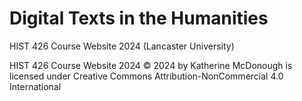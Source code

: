 # Digital Texts in the Humanities
HIST 426 Course Website 2024 (Lancaster University)


HIST 426 Course Website 2024 © 2024 by Katherine McDonough is licensed under Creative Commons Attribution-NonCommercial 4.0 International 

